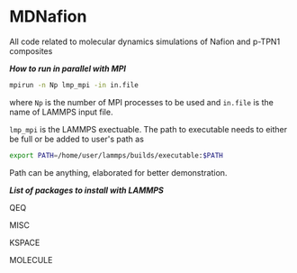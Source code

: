 # MDNafion
All code related to molecular dynamics simulations of Nafion and p-TPN1 composites

***How to run in parallel with MPI***

```bash
mpirun -n Np lmp_mpi -in in.file
```


where `Np` is the number of MPI processes to be used and `in.file` is the name of LAMMPS input file.

`lmp_mpi` is the LAMMPS exectuable. The path to executable needs to either be full or be added to 
user's path as

```bash
export PATH=/home/user/lammps/builds/executable:$PATH
```

Path can be anything, elaborated for better demonstration.


***List of packages to install with LAMMPS***

QEQ

MISC

KSPACE

MOLECULE
